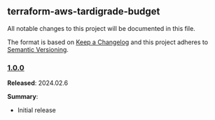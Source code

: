## terraform-aws-tardigrade-budget

All notable changes to this project will be documented in this file.

The format is based on [Keep a Changelog](http://keepachangelog.com/) and this project adheres to [Semantic Versioning](http://semver.org/).

### [1.0.0](https://github.com/plus3it/terraform-aws-tardigrade-budget/releases/tag/1.0.0)

**Released**: 2024.02.6

**Summary**:

*   Initial release
